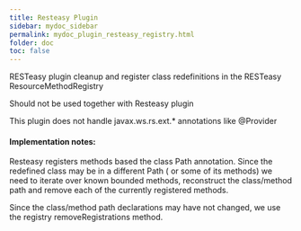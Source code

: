 ```yaml
---
title: Resteasy Plugin
sidebar: mydoc_sidebar
permalink: mydoc_plugin_resteasy_registry.html
folder: doc
toc: false
---
```


RESTeasy plugin cleanup and register class redefinitions in the RESTeasy ResourceMethodRegistry

Should not be used together with Resteasy plugin

This plugin does not handle javax.ws.rs.ext.* annotations like @Provider

#### Implementation notes:

Resteasy registers methods based the class Path annotation. Since the redefined class
may be in a different Path ( or some of its methods) we need to iterate over known
bounded methods, reconstruct the class/method path and remove each of the currently registered methods.

Since the class/method path declarations may have not changed, we use the registry removeRegistrations method.
